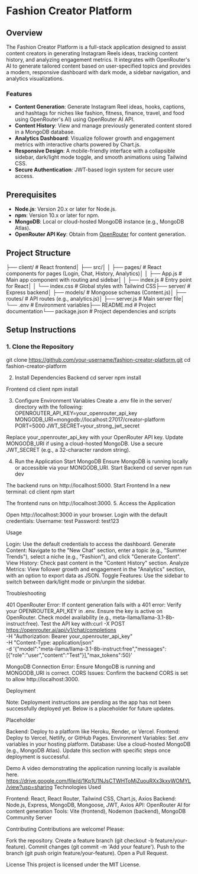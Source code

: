 # Fashion Creator Platform

## Overview
The Fashion Creator Platform is a full-stack application designed to assist content creators in generating Instagram Reels ideas, tracking content history, and analyzing engagement metrics. It integrates with OpenRouter's AI to generate tailored content based on user-specified topics and provides a modern, responsive dashboard with dark mode, a sidebar navigation, and analytics visualizations.

### Features
- **Content Generation**: Generate Instagram Reel ideas, hooks, captions, and hashtags for niches like fashion, fitness, finance, travel, and food using OpenRouter's AI) using OpenRouter AI API.
- **Content History**: View and manage previously generated content stored in a MongoDB database.
- **Analytics Dashboard**: Visualize follower growth and engagement metrics with interactive charts powered by Chart.js.
- **Responsive Design**: A mobile-friendly interface with a collapsible sidebar, dark/light mode toggle, and smooth animations using Tailwind CSS.
- **Secure Authentication**: JWT-based login system for secure user access.

## Prerequisites
- **Node.js**: Version 20.x or later for Node.js.
- **npm**: Version 10.x or later for npm.
- **MongoDB**: Local or cloud-hosted MongoDB instance (e.g., MongoDB Atlas).
- **OpenRouter API Key**: Obtain from [OpenRouter](https://openrouter.ai/keys) for content generation.

## Project Structure

├── client/                    # React frontend│   ├── src/│   │   ├── pages/            # React components for pages (Login, Chat, History, Analytics)│   │   ├── App.js            # Main app component with routing and sidebar│   │   ├── index.js          # Entry point for React│   │   └── index.css         # Global styles with Tailwind CSS├── server/                    # Express backend│   ├── models/               # Mongoose schemas (Content.js)│   ├── routes/               # API routes (e.g., analytics.js)│   ├── server.js             # Main server file│   └── .env                  # Environment variables├── README.md                 # Project documentation└── package.json              # Project dependencies and scripts

## Setup Instructions

### 1. Clone the Repository
git clone https://github.com/your-username/fashion-creator-platform.git
cd fashion-creator-platform

2. Install Dependencies
Backend
cd server
npm install

Frontend
cd client
npm install

3. Configure Environment Variables
Create a .env file in the server/ directory with the following:
OPENROUTER_API_KEY=your_openrouter_api_key
MONGODB_URI=mongodb://localhost:27017/creator-platform
PORT=5000
JWT_SECRET=your_strong_jwt_secret


Replace your_openrouter_api_key with your OpenRouter API key.
Update MONGODB_URI if using a cloud-hosted MongoDB.
Use a secure JWT_SECRET (e.g., a 32-character random string).

4. Run the Application
Start MongoDB
Ensure MongoDB is running locally or accessible via your MONGODB_URI.
Start Backend
cd server
npm run dev

The backend runs on http://localhost:5000.
Start Frontend
In a new terminal:
cd client
npm start

The frontend runs on http://localhost:3000.
5. Access the Application

Open http://localhost:3000 in your browser.
Login with the default credentials:
Username: test
Password: test123



Usage

Login: Use the default credentials to access the dashboard.
Generate Content: Navigate to the "New Chat" section, enter a topic (e.g., "Summer Trends"), select a niche (e.g., "Fashion"), and click "Generate Content".
View History: Check past content in the "Content History" section.
Analyze Metrics: View follower growth and engagement in the "Analytics" section, with an option to export data as JSON.
Toggle Features: Use the sidebar to switch between dark/light mode or pin/unpin the sidebar.

Troubleshooting

401 OpenRouter Error: If content generation fails with a 401 error:
Verify your OPENROUTER_API_KEY in .env.
Ensure the key is active on OpenRouter.
Check model availability (e.g., meta-llama/llama-3.1-8b-instruct:free).
Test the API key with:curl -X POST https://openrouter.ai/api/v1/chat/completions \
  -H "Authorization: Bearer your_openrouter_api_key" \
  -H "Content-Type: application/json" \
  -d '{"model":"meta-llama/llama-3.1-8b-instruct:free","messages":[{"role":"user","content":"Test"}],"max_tokens":50}'




MongoDB Connection Error: Ensure MongoDB is running and MONGODB_URI is correct.
CORS Issues: Confirm the backend CORS is set to allow http://localhost:3000.

Deployment

Note: Deployment instructions are pending as the app has not been successfully deployed yet. Below is a placeholder for future updates.

Placeholder

Backend: Deploy to a platform like Heroku, Render, or Vercel.
Frontend: Deploy to Vercel, Netlify, or GitHub Pages.
Environment Variables: Set .env variables in your hosting platform.
Database: Use a cloud-hosted MongoDB (e.g., MongoDB Atlas).
Update this section with specific steps once deployment is successful.

Demo
A video demonstrating the application running locally is available here.
https://drive.google.com/file/d/1Kp1U1NJsCTWHToMjZuouRXx3kxyWOMYL/view?usp=sharing
Technologies Used

Frontend: React, React Router, Tailwind CSS, Chart.js, Axios
Backend: Node.js, Express, MongoDB, Mongoose, JWT, Axios
API: OpenRouter AI for content generation
Tools: Vite (frontend), Nodemon (backend), MongoDB Community Server

Contributing
Contributions are welcome! Please:

Fork the repository.
Create a feature branch (git checkout -b feature/your-feature).
Commit changes (git commit -m 'Add your feature').
Push to the branch (git push origin feature/your-feature).
Open a Pull Request.

License
This project is licensed under the MIT License.
